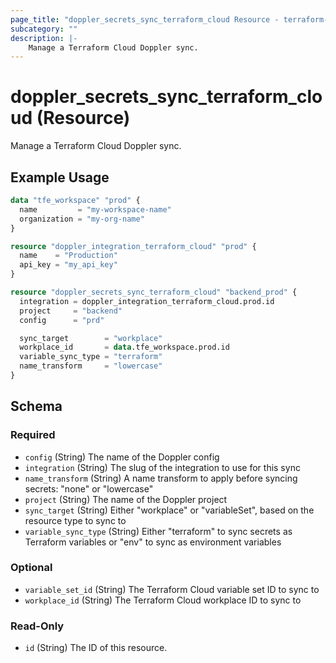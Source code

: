 ```yaml
---
page_title: "doppler_secrets_sync_terraform_cloud Resource - terraform-provider-doppler"
subcategory: ""
description: |-
	Manage a Terraform Cloud Doppler sync.
---
```


# doppler_secrets_sync_terraform_cloud (Resource)

Manage a Terraform Cloud Doppler sync.

## Example Usage

```terraform
data "tfe_workspace" "prod" {
  name         = "my-workspace-name"
  organization = "my-org-name"
}

resource "doppler_integration_terraform_cloud" "prod" {
  name    = "Production"
  api_key = "my_api_key"
}

resource "doppler_secrets_sync_terraform_cloud" "backend_prod" {
  integration = doppler_integration_terraform_cloud.prod.id
  project     = "backend"
  config      = "prd"

  sync_target        = "workplace"
  workplace_id       = data.tfe_workspace.prod.id
  variable_sync_type = "terraform"
  name_transform     = "lowercase"
}
```

<!-- schema generated by tfplugindocs -->
## Schema

### Required

- `config` (String) The name of the Doppler config
- `integration` (String) The slug of the integration to use for this sync
- `name_transform` (String) A name transform to apply before syncing secrets: "none" or "lowercase"
- `project` (String) The name of the Doppler project
- `sync_target` (String) Either "workplace" or "variableSet", based on the resource type to sync to
- `variable_sync_type` (String) Either "terraform" to sync secrets as Terraform variables or "env" to sync as environment variables

### Optional

- `variable_set_id` (String) The Terraform Cloud variable set ID to sync to
- `workplace_id` (String) The Terraform Cloud workplace ID to sync to

### Read-Only

- `id` (String) The ID of this resource.
